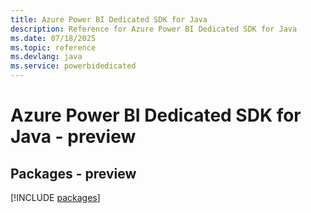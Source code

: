 ```yaml
---
title: Azure Power BI Dedicated SDK for Java
description: Reference for Azure Power BI Dedicated SDK for Java
ms.date: 07/18/2025
ms.topic: reference
ms.devlang: java
ms.service: powerbidedicated
---
```

# Azure Power BI Dedicated SDK for Java - preview
## Packages - preview
[!INCLUDE [packages](power-bi-dedicated-index.md)]